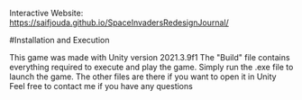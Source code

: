 Interactive Website: https://saifjouda.github.io/SpaceInvadersRedesignJournal/

#Installation and Execution

This game was made with Unity version 2021.3.9f1 The "Build" file contains everything required to execute and play the game. Simply run the .exe file to launch the game. The other files are there if you want to open it in Unity Feel free to contact me if you have any questions

